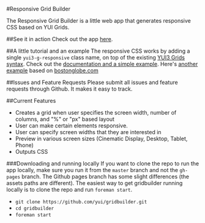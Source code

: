 #Responsive Grid Builder

The Responsive Grid Builder is a little web app that generates responsive CSS based on YUI Grids. 

##See it in action
Check out the app [here](http://yui.github.com/gridbuilder/). 

##A little tutorial and an example
The responsive CSS works by adding a single `yui3-g-responsive` class name, on top of the existing [YUI3 Grids syntax](http://yuilibrary.com/yui/docs/cssgrids/). Check out the [documentation and a simple example](http://yui.github.com/gridbuilder/docs.html). Here's [another example](http://yui.github.com/gridbuilder/examples/magazine/) based on [bostonglobe.com](http://bostonglobe.com)

##Issues and Feature Requests
Please submit all issues and feature requests through Github. It makes it easy to track.

##Current Features
- Creates a grid when user specifies the screen width, number of columns, and "%" or "px" based layout
- User can make certain elements responsive.
- User can specify screen widths that they are interested in
- Preview in various screen sizes (Cinematic Display, Desktop, Tablet,
Phone)
- Outputs CSS


###Downloading and running locally
If you want to clone the repo to run the app locally, make sure you run it from the `master` branch and not the `gh-pages` branch. The Github pages branch has some slight differences (the assets paths are different). The easiest way to get gridbuilder running locally is to clone the repo and run `foreman start`. 

- `git clone https://github.com/yui/gridbuilder.git`
- `cd gridbuilder`
- `foreman start`
